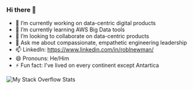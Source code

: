 ### Hi there 👋

- 🔭 I’m currently working on data-centric digital products
- 🌱 I’m currently learning AWS Big Data tools
- 👯 I’m looking to collaborate on data-centric products
- 💬 Ask me about compassionate, empathetic engineering leadership
- 📫 LinkedIn: https://www.linkedin.com/in/roblnewman/
- 😄 Pronouns: He/Him
- ⚡ Fun fact: I've lived on every continent except Antartica

<!--
Vercel rate limiting problem: https://github.com/anuraghazra/github-readme-stats/issues/2130
[![Rob's GitHub stats](https://github-readme-stats.vercel.app/api?username=robnewman&count_private=true&show_icons=true&theme=dark)](https://github.com/anuraghazra/github-readme-stats)
-->

![My Stack Overflow Stats](https://so-stats-kurt-liao.vercel.app/api?user=109554)

<!--
**robnewman/robnewman** is a ✨ _special_ ✨ repository because its `README.md` (this file) appears on your GitHub profile.

Here are some ideas to get you started:

- 🔭 I’m currently working on ...
- 🌱 I’m currently learning ...
- 👯 I’m looking to collaborate on ...
- 🤔 I’m looking for help with ...
- 💬 Ask me about ...
- 📫 How to reach me: ...
- 😄 Pronouns: ...
- ⚡ Fun fact: ...
-->
